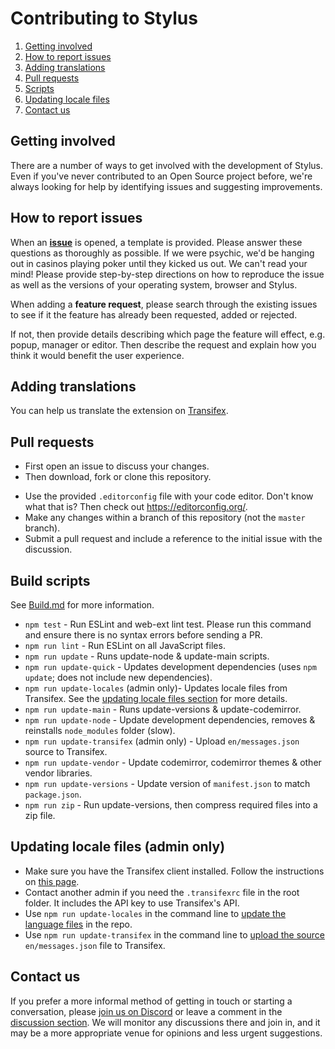 # Contributing to Stylus

1. [Getting involved](#getting-involved)
2. [How to report issues](#how-to-report-issues)
3. [Adding translations](#adding-translations)
4. [Pull requests](#pull-requests)
5. [Scripts](#scripts)
6. [Updating locale files](#updating-locale-files-admin-only)
7. [Contact us](#contact-us)

## Getting involved

There are a number of ways to get involved with the development of Stylus. Even if you've never contributed to an Open Source project before, we're always looking for help by identifying issues and suggesting improvements.

## How to report issues

When an [**issue**](https://github.com/openstyles/stylus/issues) is opened, a template is provided. Please answer these questions as thoroughly as possible. If we were psychic, we'd be hanging out in casinos playing poker until they kicked us out. We can't read your mind! Please provide step-by-step directions on how to reproduce the issue as well as the versions of your operating system, browser and Stylus.

When adding a **feature request**, please search through the existing issues to see if it the feature has already been requested, added or rejected.

If not, then provide details describing which page the feature will effect, e.g. popup, manager or editor. Then describe the request and explain how you think it would benefit the user experience.


## Adding translations

You can help us translate the extension on [Transifex](https://www.transifex.com/github-7/Stylus).

## Pull requests

* First open an issue to discuss your changes.
* Then download, fork or clone this repository.
<!-- * Use [node.js](https://nodejs.org/) to run `npm install`. -->
* Use the provided `.editorconfig` file with your code editor. Don't know what that is? Then check out https://editorconfig.org/.
* Make any changes within a branch of this repository (not the `master` branch).
* Submit a pull request and include a reference to the initial issue with the discussion.

## Build scripts

See [Build.md](../Build.md) for more information.

* `npm test` - Run ESLint and web-ext lint test. Please run this command and ensure there is no syntax errors before sending a PR.
* `npm run lint` - Run ESLint on all JavaScript files.
* `npm run update` - Runs update-node & update-main scripts.
* `npm run update-quick` - Updates development dependencies (uses `npm update`; does not include new dependencies).
* `npm run update-locales` (admin only)- Updates locale files from Transifex. See the [updating locale files section](#updating-locale-files-admin-only) for more details.
* `npm run update-main` - Runs update-versions & update-codemirror.
* `npm run update-node` - Update development dependencies, removes & reinstalls `node_modules` folder (slow).
* `npm run update-transifex` (admin only) - Upload `en/messages.json` source to Transifex.
* `npm run update-vendor` - Update codemirror, codemirror themes & other vendor libraries.
* `npm run update-versions` - Update version of `manifest.json` to match `package.json`.
* `npm run zip` - Run update-versions, then compress required files into a zip file.

## Updating locale files (admin only)

* Make sure you have the Transifex client installed. Follow the instructions on [this page](https://docs.transifex.com/client/installing-the-client).
* Contact another admin if you need the `.transifexrc` file in the root folder. It includes the API key to use Transifex's API.
* Use `npm run update-locales` in the command line to [update the language files](https://docs.transifex.com/client/pull) in the repo.
* Use `npm run update-transifex` in the command line to [upload the source](https://docs.transifex.com/client/push) `en/messages.json` file to Transifex.

## Contact us

If you prefer a more informal method of getting in touch or starting a conversation, please [join us on Discord](https://discordapp.com/widget?id=379521691774353408) or leave a comment in the [discussion section](https://add0n.com/stylus.html#reviews). We will monitor any discussions there and join in, and it may be a more appropriate venue for opinions and less urgent suggestions.
